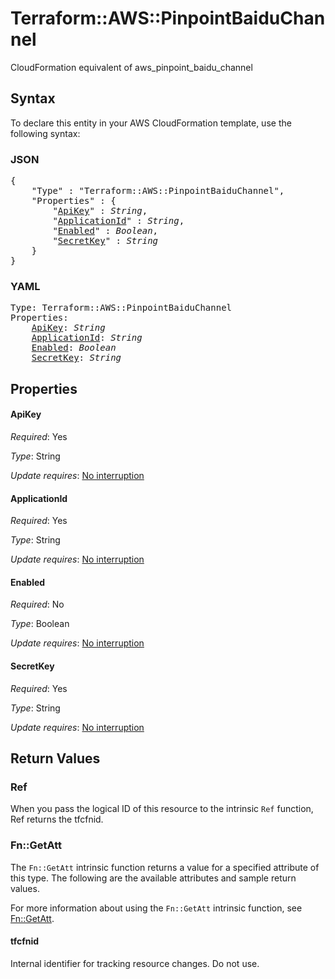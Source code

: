 # Terraform::AWS::PinpointBaiduChannel

CloudFormation equivalent of aws_pinpoint_baidu_channel

## Syntax

To declare this entity in your AWS CloudFormation template, use the following syntax:

### JSON

<pre>
{
    "Type" : "Terraform::AWS::PinpointBaiduChannel",
    "Properties" : {
        "<a href="#apikey" title="ApiKey">ApiKey</a>" : <i>String</i>,
        "<a href="#applicationid" title="ApplicationId">ApplicationId</a>" : <i>String</i>,
        "<a href="#enabled" title="Enabled">Enabled</a>" : <i>Boolean</i>,
        "<a href="#secretkey" title="SecretKey">SecretKey</a>" : <i>String</i>
    }
}
</pre>

### YAML

<pre>
Type: Terraform::AWS::PinpointBaiduChannel
Properties:
    <a href="#apikey" title="ApiKey">ApiKey</a>: <i>String</i>
    <a href="#applicationid" title="ApplicationId">ApplicationId</a>: <i>String</i>
    <a href="#enabled" title="Enabled">Enabled</a>: <i>Boolean</i>
    <a href="#secretkey" title="SecretKey">SecretKey</a>: <i>String</i>
</pre>

## Properties

#### ApiKey

_Required_: Yes

_Type_: String

_Update requires_: [No interruption](https://docs.aws.amazon.com/AWSCloudFormation/latest/UserGuide/using-cfn-updating-stacks-update-behaviors.html#update-no-interrupt)

#### ApplicationId

_Required_: Yes

_Type_: String

_Update requires_: [No interruption](https://docs.aws.amazon.com/AWSCloudFormation/latest/UserGuide/using-cfn-updating-stacks-update-behaviors.html#update-no-interrupt)

#### Enabled

_Required_: No

_Type_: Boolean

_Update requires_: [No interruption](https://docs.aws.amazon.com/AWSCloudFormation/latest/UserGuide/using-cfn-updating-stacks-update-behaviors.html#update-no-interrupt)

#### SecretKey

_Required_: Yes

_Type_: String

_Update requires_: [No interruption](https://docs.aws.amazon.com/AWSCloudFormation/latest/UserGuide/using-cfn-updating-stacks-update-behaviors.html#update-no-interrupt)

## Return Values

### Ref

When you pass the logical ID of this resource to the intrinsic `Ref` function, Ref returns the tfcfnid.

### Fn::GetAtt

The `Fn::GetAtt` intrinsic function returns a value for a specified attribute of this type. The following are the available attributes and sample return values.

For more information about using the `Fn::GetAtt` intrinsic function, see [Fn::GetAtt](https://docs.aws.amazon.com/AWSCloudFormation/latest/UserGuide/intrinsic-function-reference-getatt.html).

#### tfcfnid

Internal identifier for tracking resource changes. Do not use.

